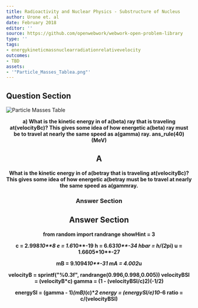 ```yaml
---
title: Radioactivity and Nuclear Physics - Substructure of Nucleus
author: Urone et. al
date: February 2018
editor: ''
source: https://github.com/openwebwork/webwork-open-problem-library
type: ''
tags:
- energykineticmassnuclearradiationrelativevelocity
outcomes:
- TBD
assets:
- '"Particle_Masses_Tablea.png"'
---
```


## Question Section 

![Particle Masses Table]("Particle_Masses_Tablea.png")

<center> 

<b>
a) What is the kinetic energy in of a(beta) ray that is traveling at(velocityBc)? This gives some idea of how energetic a(beta) ray must be to travel at nearly the same speed as a(gamma) ray. 
ans_rule(40)(MeV)

## A
What is the kinetic energy in of a(betray that is traveling at(velocityBc)? This gives some idea of how energetic a(betray must be to travel at nearly the same speed as a(gammray. 
### Answer Section


## Answer Section

from random import randrange
showHint = 3

c = 2.998*10**8
e = 1.6*10**-19
h = 6.63*10**-34
hbar = h/(2*pi)
u = 1.6605*10**-27

mB = 9.1094*10**-31
mA = 4.002*u

velocityB = sprintf("%0.3f", randrange(0.996,0.998,0.005))
velocityBSI = (velocityB*c)
gamma = (1 - (velocityBSI/c)**2)**(-1/2)

energySI  = (gamma - 1)*(mB)*(c)**2
energy = (energySI/e)*10**-6
ratio = c/(velocityBSI)